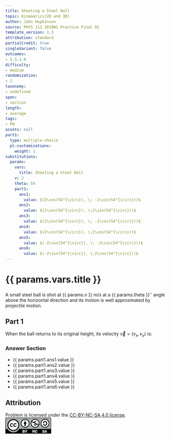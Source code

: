 ```yaml
---
title: Shooting a Steel Ball
topic: Kinematics(2D and 3D)
author: John Hopkinson
source: PHYS 112 2018W1 Practice Final Q1
template_version: 1.3
attribution: standard
partialCredit: true
singleVariant: false
outcomes:
- 5.5.1.0
difficulty:
- medium
randomization:
- 2
taxonomy:
- undefined
span:
- section
length:
- average
tags:
- PW
assets: null
part1:
  type: multiple-choice
  pl-customizations:
    weight: 1
substitutions:
  params:
    vars:
      title: Shooting a Steel Ball
    v: 2
    theta: 54
    part1:
      ans1:
        value: $(2\cos(54^{\circ}), \; -2\sin(54^{\circ}))$
      ans2:
        value: $(2\cos(54^{\circ}), \;2\sin(54^{\circ}))$
      ans3:
        value: $(2\sin(54^{\circ}), \; -2\cos(54^{\circ}))$
      ans4:
        value: $(2\sin(54^{\circ}), \;2\cos(54^{\circ}))$
      ans5:
        value: $(-2\cos(54^{\circ}), \; -2\sin(54^{\circ}))$
      ans6:
        value: $(-2\sin(54^{\circ}), \;2\cos(54^{\circ}))$
---
```

# {{ params.vars.title }}
A small steel ball is shot at {{ params.v }} $m/s$ at a {{ params.theta }}$^{\circ}$ angle above the horizontal direction and its motion is well approximated by projectile motion.

## Part 1

When the ball returns to its original height, its velocity $\overrightarrow{v} = (v_x, v_y)$ is:

### Answer Section

- {{ params.part1.ans1.value }}
- {{ params.part1.ans2.value }}
- {{ params.part1.ans3.value }}
- {{ params.part1.ans4.value }}
- {{ params.part1.ans5.value }}
- {{ params.part1.ans6.value }}

## Attribution

Problem is licensed under the [CC-BY-NC-SA 4.0 license](https://creativecommons.org/licenses/by-nc-sa/4.0/).<br> ![The Creative Commons 4.0 license requiring attribution-BY, non-commercial-NC, and share-alike-SA license.](https://raw.githubusercontent.com/firasm/bits/master/by-nc-sa.png)